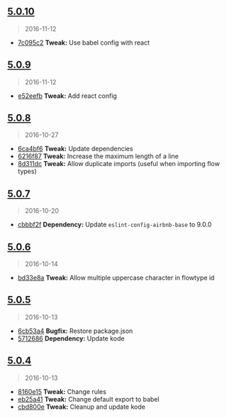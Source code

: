 <a name="5.0.10"></a>
## [5.0.10](https://github.com/simondegraeve/eslint-config-saya/compare/v5.0.9...v5.0.10)
> 2016-11-12

* [7c095c2](https://github.com/simondegraeve/eslint-config-saya/commit/7c095c2) **Tweak:** Use babel config with react

<a name="5.0.9"></a>
## [5.0.9](https://github.com/simondegraeve/eslint-config-saya/compare/v5.0.8...v5.0.9)
> 2016-11-12

* [e52eefb](https://github.com/simondegraeve/eslint-config-saya/commit/e52eefb) **Tweak:** Add react config

<a name="5.0.8"></a>
## [5.0.8](https://github.com/simondegraeve/eslint-config-saya/compare/v5.0.7...v5.0.8)
> 2016-10-27

* [6ca4bf6](https://github.com/simondegraeve/eslint-config-saya/commit/6ca4bf6) **Tweak:** Update dependencies
* [6216f87](https://github.com/simondegraeve/eslint-config-saya/commit/6216f87) **Tweak:** Increase the maximum length of a line
* [8d311dc](https://github.com/simondegraeve/eslint-config-saya/commit/8d311dc) **Tweak:** Allow duplicate imports (useful when importing flow types)

<a name="5.0.7"></a>
## [5.0.7](https://github.com/simondegraeve/eslint-config-saya/compare/v5.0.6...v5.0.7)
> 2016-10-20

* [cbbbf2f](https://github.com/simondegraeve/eslint-config-saya/commit/cbbbf2f) **Dependency:** Update `eslint-config-airbnb-base` to 9.0.0

<a name="5.0.6"></a>
## [5.0.6](https://github.com/simondegraeve/eslint-config-saya/compare/v5.0.5...v5.0.6)
> 2016-10-14

* [bd33e8a](https://github.com/simondegraeve/eslint-config-saya/commit/bd33e8a) **Tweak:** Allow multiple uppercase character in flowtype id

<a name="5.0.5"></a>
## [5.0.5](https://github.com/simondegraeve/eslint-config-saya/compare/v5.0.4...v5.0.5)
> 2016-10-13

* [6cb53a4](https://github.com/simondegraeve/eslint-config-saya/commit/6cb53a4) **Bugfix:** Restore package.json
* [5712686](https://github.com/simondegraeve/eslint-config-saya/commit/5712686) **Dependency:** Update kode

<a name="5.0.4"></a>
## [5.0.4](https://github.com/simondegraeve/eslint-config-saya/compare/8160e15...v5.0.4)
> 2016-10-13

* [8160e15](https://github.com/simondegraeve/eslint-config-saya/commit/8160e15) **Tweak:** Change rules
* [eb25a41](https://github.com/simondegraeve/eslint-config-saya/commit/eb25a41) **Tweak:** Change default export to babel
* [cbd800e](https://github.com/simondegraeve/eslint-config-saya/commit/cbd800e) **Tweak:** Cleanup and update kode

